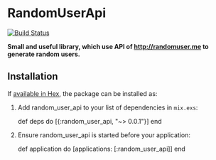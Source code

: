 # RandomUserApi
[![Build Status](https://travis-ci.org/PatNowak/random_user_api.svg?branch=master
"Build Status")](https://travis-ci.org/PatNowak/random_user_api)

**Small and useful library, which use API of http://randomuser.me to generate random users.**

## Installation

If [available in Hex](https://hex.pm/docs/publish), the package can be installed as:

  1. Add random_user_api to your list of dependencies in `mix.exs`:

        def deps do
          [{:random_user_api, "~> 0.0.1"}]
        end

  2. Ensure random_user_api is started before your application:

        def application do
          [applications: [:random_user_api]]
        end

